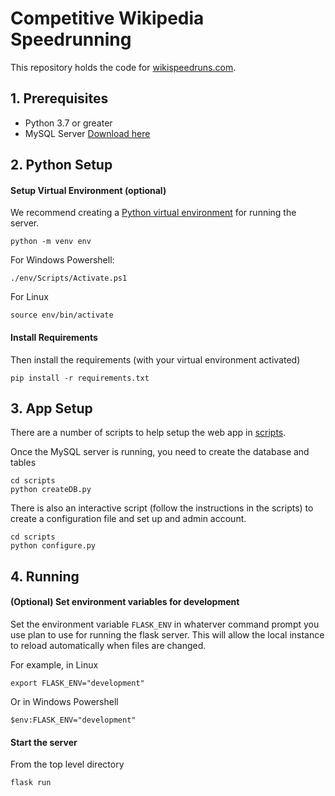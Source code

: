 # Competitive Wikipedia Speedrunning

This repository holds the code for [wikispeedruns.com](https://wikispeedruns.com).

## 1. Prerequisites

- Python 3.7 or greater 
- MySQL Server [Download here](https://dev.mysql.com/downloads/)

## 2. Python Setup

#### Setup Virtual Environment (optional)
We recommend creating a [Python virtual environment](https://docs.python.org/3/tutorial/venv.html)
for running the server. 
```
python -m venv env
```

For Windows Powershell:
```
./env/Scripts/Activate.ps1
```

For Linux
```
source env/bin/activate
```

#### Install Requirements
Then install the requirements (with your virtual environment activated)
```
pip install -r requirements.txt
```

## 3. App Setup
There are a number of scripts to help setup the web app in [scripts](scripts).

Once the MySQL server is running, you need to create the database and tables
```
cd scripts
python createDB.py
```

There is also an interactive script (follow the instructions in the scripts)
to create a configuration file and set up and admin account.
```
cd scripts
python configure.py
```

## 4. Running

#### (Optional) Set environment variables for development
Set the environment variable `FLASK_ENV` in whaterver command prompt you use plan to use
for running the flask server. This will allow the local instance to reload automatically
when files are changed.

For example, in Linux
```
export FLASK_ENV="development"
```

Or in Windows Powershell
```
$env:FLASK_ENV="development"
```

#### Start the server
From the top level directory
```
flask run
```

